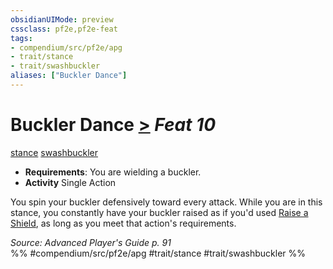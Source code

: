 ```yaml
---
obsidianUIMode: preview
cssclass: pf2e,pf2e-feat
tags:
- compendium/src/pf2e/apg
- trait/stance
- trait/swashbuckler
aliases: ["Buckler Dance"]
---
```

# Buckler Dance  [>](../../Rules/core-rulebook/chapter-9-playing-the-game.md#Actions "Single Action") *Feat 10*  
[stance](../../Rules/traits/stance.md)  [swashbuckler](../../Rules/traits/swashbuckler-apg.md)  

- **Requirements**: You are wielding a buckler.
- **Activity** Single Action

You spin your buckler defensively toward every attack. While you are in this stance, you constantly have your buckler raised as if you'd used [Raise a Shield](../../Rules/actions/raise-a-shield.md), as long as you meet that action's requirements.

*Source: Advanced Player's Guide p. 91*  
%% #compendium/src/pf2e/apg #trait/stance #trait/swashbuckler %%